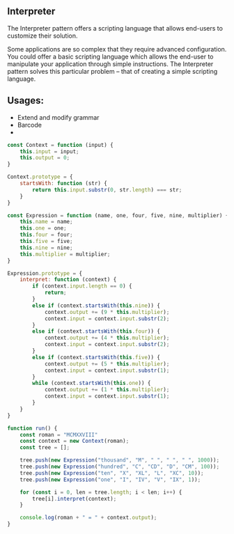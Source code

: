 ## Interpreter

The Interpreter pattern offers a scripting language that allows end-users to customize their solution.

Some applications are so complex that they require advanced configuration. You could offer a basic scripting language which allows the end-user to manipulate your application through simple instructions. The Interpreter pattern solves this particular problem – that of creating a simple scripting language.

## Usages:

- Extend and modify grammar
- Barcode
- 

```js
const Context = function (input) {
    this.input = input;
    this.output = 0;
}

Context.prototype = {
    startsWith: function (str) {
        return this.input.substr(0, str.length) === str;
    }
}

const Expression = function (name, one, four, five, nine, multiplier) {
    this.name = name;
    this.one = one;
    this.four = four;
    this.five = five;
    this.nine = nine;
    this.multiplier = multiplier;
}

Expression.prototype = {
    interpret: function (context) {
        if (context.input.length == 0) {
            return;
        }
        else if (context.startsWith(this.nine)) {
            context.output += (9 * this.multiplier);
            context.input = context.input.substr(2);
        }
        else if (context.startsWith(this.four)) {
            context.output += (4 * this.multiplier);
            context.input = context.input.substr(2);
        }
        else if (context.startsWith(this.five)) {
            context.output += (5 * this.multiplier);
            context.input = context.input.substr(1);
        }
        while (context.startsWith(this.one)) {
            context.output += (1 * this.multiplier);
            context.input = context.input.substr(1);
        }
    }
}

function run() {
    const roman = "MCMXXVIII"
    const context = new Context(roman);
    const tree = [];

    tree.push(new Expression("thousand", "M", " ", " ", " ", 1000));
    tree.push(new Expression("hundred", "C", "CD", "D", "CM", 100));
    tree.push(new Expression("ten", "X", "XL", "L", "XC", 10));
    tree.push(new Expression("one", "I", "IV", "V", "IX", 1));

    for (const i = 0, len = tree.length; i < len; i++) {
        tree[i].interpret(context);
    }

    console.log(roman + " = " + context.output);
}

```